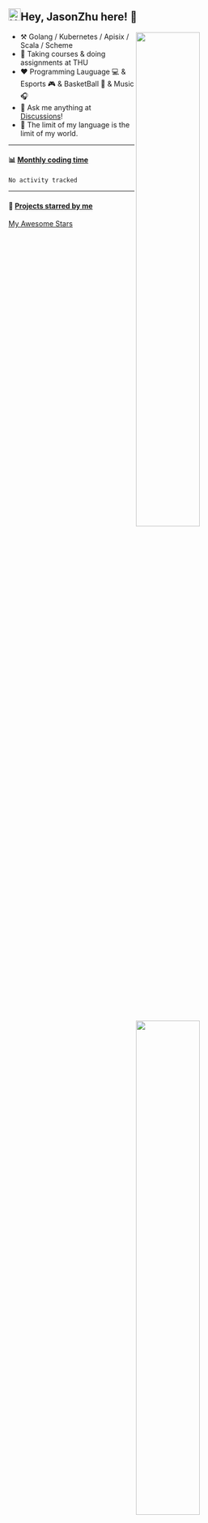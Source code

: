 ## <img src='https://qpluspicture.oss-cn-beijing.aliyuncs.com/6LjjQA/Hi.gif' alt='Hi' width="24"/>Hey, JasonZhu here! :wave:

[<img align="right" width="50%" src="https://github-readme-stats-ouuan.vercel.app/api?username=Belyenochi&theme=dark&show_icons=true">](https://metrics.lecoq.io/ouuan#gh-dark-mode-only)
[<img align="right" width="50%" src="https://github-readme-stats-ouuan.vercel.app/api?username=Belyenochi&show_icons=true">](https://metrics.lecoq.io/ouuan#gh-light-mode-only)

-   :hammer_and_pick: Golang / Kubernetes / Apisix / Scala / Scheme
-   :seedling: Taking courses & doing assignments at THU
-   :hearts: Programming Lauguage 💻 & Esports 🎮 & BasketBall 🏀 & Music 🎧
-   :thought_balloon: Ask me anything at [Discussions](https://github.com/Belyenochi/Belyenochi/discussions/new)!
-   :cherry_blossom: The limit of my language is the limit of my world.

---

#### :bar_chart: [Monthly coding time](https://github.com/muety/wakapi)
<!--START_SECTION:waka-->

```text
No activity tracked
```

<!--END_SECTION:waka-->
---

#### :star2: [Projects starred by me](https://github.com/maguowei/starred)

[My Awesome Stars](AWESOME-STARS.md)
